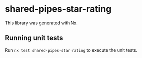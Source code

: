 # shared-pipes-star-rating

This library was generated with [Nx](https://nx.dev).

## Running unit tests

Run `nx test shared-pipes-star-rating` to execute the unit tests.
